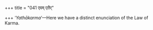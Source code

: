 +++
title = "041 एवम् एतैर्"

+++
‘*Yathākarma*’—Here we have a distinct enunciation of the Law of Karma.
